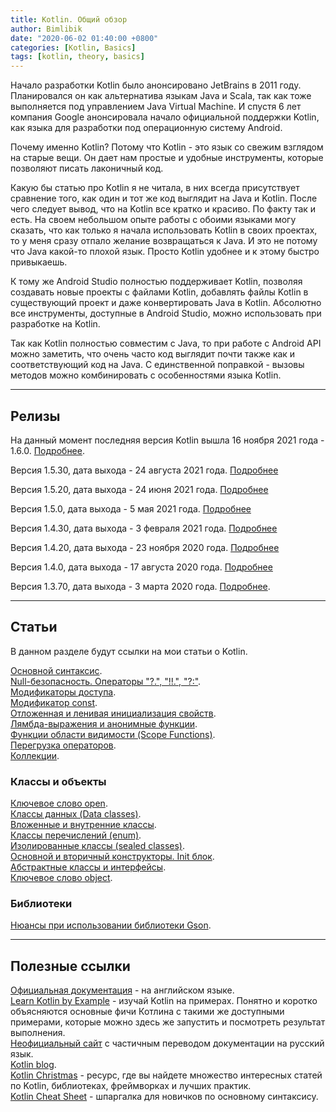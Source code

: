 ```yaml
---
title: Kotlin. Общий обзор
author: Bimlibik
date: "2020-06-02 01:40:00 +0800"
categories: [Kotlin, Basics]
tags: [kotlin, theory, basics]
---
```


Начало разработки Kotlin было анонсировано JetBrains в 2011 году.
Планировался он как альтернатива языкам Java и Scala, так как тоже выполняется
под управлением Java Virtual Machine. И спустя 6 лет компания Google
анонсировала начало официальной поддержки Kotlin, как языка для разработки под
операционную систему Android.

Почему именно Kotlin? Потому что Kotlin - это язык со свежим взглядом на
старые вещи. Он дает нам простые и удобные инструменты, которые позволяют
писать лаконичный код.

Какую бы статью про Kotlin я не читала, в них всегда присутствует сравнение
того, как один и тот же код выглядит на Java и Kotlin. После чего следует
вывод, что на Kotlin все кратко и красиво. По факту так и есть. На своем
небольшом опыте работы с обоими языками могу сказать, что как только я начала
использовать Kotlin в своих проектах, то у меня сразу отпало желание
возвращаться к Java. И это не потому что Java какой-то плохой язык. Просто
Kotlin удобнее и к этому быстро привыкаешь.

К тому же Android Studio полностью поддерживает Kotlin, позволяя создавать новые
проекты с файлами Kotlin, добавлять файлы Kotlin в существующий проект и даже
конвертировать Java в Kotlin. Абсолютно все инструменты, доступные в Android
Studio, можно использовать при разработке на Kotlin.

Так как Kotlin полностью совместим с Java, то при работе с Android API можно
заметить, что очень часто код выглядит почти также как и соответствующий код
на Java. С единственной поправкой - вызовы методов можно комбинировать с
особенностями языка Kotlin.

***

## Релизы

На данный момент последняя версия Kotlin вышла 16 ноября 2021 года - 1.6.0. [Подробнее][kotlin-1.6.0].

Версия 1.5.30, дата выхода - 24 августа 2021 года. [Подробнее][kotlin-1.5.30]

Версия 1.5.20, дата выхода - 24 июня 2021 года. [Подробнее][kotlin-1.5.20]

Версия 1.5.0, дата выхода - 5 мая 2021 года. [Подробнее][kotlin-1.5.0]

Версия 1.4.30, дата выхода - 3 февраля 2021 года. [Подробнее][kotlin-1.4.30]

Версия 1.4.20, дата выхода - 23 ноября 2020 года. [Подробнее][kotlin-1.4.20]

Версия 1.4.0, дата выхода - 17 августа 2020 года. [Подробнее][kotlin-1.4.0]

Версия 1.3.70, дата выхода - 3 марта 2020 года. [Подробнее][kotlin-1.3.70-blog].

***

## Статьи

В данном разделе будут ссылки на мои статьи о Kotlin.

[Основной синтаксис][bimlibik-basic-syntax].  
[Null-безопасность. Операторы "?.", "!!.", "?:"][bimlibik-null-safety].  
[Модификаторы доступа][bimlibik-visibility-modifiers].  
[Модификатор const][bimlibik-const-modifier].  
[Отложенная и ленивая инициализация свойств][bimlibik-lateinit-and-lazy].  
[Лямбда-выражения и анонимные функции][bimlibik-lambdas-expressions-and-anonymous-functions].  
[Функции области видимости (Scope Functions)][bimlibik-scope-functions].  
[Перегрузка операторов][bimlibik-operator-overloading].  
[Коллекции][bimlibik-collections].


### Классы и объекты

[Ключевое слово open][bimlibik-open-keyword].  
[Классы данных (Data classes)][bimlibik-data-classes].  
[Вложенные и внутренние классы][bimlibik-nested-and-inner-clesses].  
[Классы перечислений (enum)][bimlibik-enum-classes].  
[Изолированные классы (sealed classes)][bimlibik-sealed-classes].  
[Основной и вторичный конструкторы. Init блок][bimlibik-constructors-and-init-block].  
[Абстрактные классы и интерфейсы][bimlibik-abstract-classes-and-interfaces].  
[Ключевое слово object][bimlibik-object-keyword].  


### Библиотеки

[Нюансы при использовании библиотеки Gson][bimlibik-gson].

***

## Полезные ссылки

[Официальная документация][doc-kotlin-official-eng] - на английском языке.  
[Learn Kotlin by Example][doc-learn-by-example-eng] - изучай Kotlin на примерах. Понятно и коротко объясняются основные фичи Котлина с такими же доступными примерами, которые можно здесь же запустить и посмотреть результат выполнения.  
[Неофициальный сайт][doc-kotlin-ru] с частичным переводом документации на русский язык.  
[Kotlin blog][kotlin-blog-official-eng].  
[Kotlin Christmas][kotlin-christmas] - ресурс, где вы найдете множество интересных статей по Kotlin, библиотеках, фреймворках и лучших практик.  
[Kotlin Cheat Sheet][kotlin-cheat-sheet] - шпаргалка для новичков по основному синтаксису.  


<!-- Ссылки на сторонние ресурсы -->
[doc-kotlin-official-eng]: https://kotlinlang.org/docs/reference/ "kotlinlang.org"
[doc-learn-by-example-eng]: https://play.kotlinlang.org/byExample/overview "play.kotlinlang.org"
[doc-kotlin-ru]: https://kotlinlang.ru/ "kotlinlang.ru"
[kotlin-blog-official-eng]: https://blog.jetbrains.com/kotlin/ "blog.jetbrains.com"
[kotlin-christmas]: https://kotlin.christmas/2020 "kotlin.christmas"
[kotlin-cheat-sheet]: https://drive.google.com/file/d/1G-waZ_omN6nwA63O31odBX3nOB_CaPbO/view?usp=sharing

<!-- Ссылки на версии Kotlin -->
[kotlin-1.3.70-blog]: https://blog.jetbrains.com/kotlin/2020/03/kotlin-1-3-70-released/ "blog.jetbrains.com"
[kotlin-1.4.0]: https://kotlinlang.org/docs/whatsnew14.html "kotlinlang.org"
[kotlin-1.4.20]: https://kotlinlang.org/docs/whatsnew1420.html "kotlinlang.org"
[kotlin-1.4.30]: https://kotlinlang.org/docs/whatsnew1430.html "kotlinlang.org"
[kotlin-1.5.0]: https://kotlinlang.org/docs/whatsnew15.html "kotlinlang.org"
[kotlin-1.5.20]: https://kotlinlang.org/docs/whatsnew1520.html "kotlinlang.org"
[kotlin-1.5.30]: https://kotlinlang.org/docs/whatsnew1530.html "kotlinlang.org"
[kotlin-1.6.0]: https://kotlinlang.org/docs/whatsnew16.html "kotlinlang.org"

<!-- Внутренние ссылки -->
[bimlibik-basic-syntax]: /posts/kotlin-basic-syntax/ "bimlibik.github.io"
[bimlibik-null-safety]: /posts/kotlin-null-safety/ "bimlibik.github.io"
[bimlibik-visibility-modifiers]: /posts/kotlin-visibility-modifiers/ "bimlibik.github.io"
[bimlibik-const-modifier]: /posts/kotlin-const-modifier/ "bimlibik.github.io"
[bimlibik-lateinit-and-lazy]: /posts/kotlin-lateinit-and-lazy/ "bimlibik.github.io"
[bimlibik-lambdas-expressions-and-anonymous-functions]: /posts/kotlin-lambdas-expressions-and-anonymous-functions/ "bimlibik.github.io"
[bimlibik-scope-functions]: /posts/kotlin-scope-functions/ "bimlibik.github.io"
[bimlibik-operator-overloading]: /posts/kotlin-operator-overloading/ "bimlibik.github.io"
[bimlibik-collections]: /posts/kotlin-collections/ "bimlibik.github.io"

[bimlibik-open-keyword]: /posts/kotlin-open-keyword/ "bimlibik.github.io"
[bimlibik-data-classes]: /posts/kotlin-data-classes/ "bimlibik.github.io"
[bimlibik-nested-and-inner-clesses]: /posts/kotlin-nested-and-inner-clesses/ "bimlibik.github.io"
[bimlibik-enum-classes]: /posts/kotlin-enum-classes/ "bimlibik.github.io"
[bimlibik-sealed-classes]: /posts/kotlin-sealed-classes/ "bimlibik.github.io"
[bimlibik-constructors-and-init-block]: /posts/kotlin-constructors-and-init-block/ "bimlibik.github.io"
[bimlibik-abstract-classes-and-interfaces]: /posts/kotlin-abstract-classes-and-interfaces/ "bimlibik.github.io"
[bimlibik-object-keyword]: /posts/kotlin-object-keyword/ "bimlibik.github.io"

[bimlibik-gson]: /posts/kotlin-gson/ "bimlibik.github.io"
